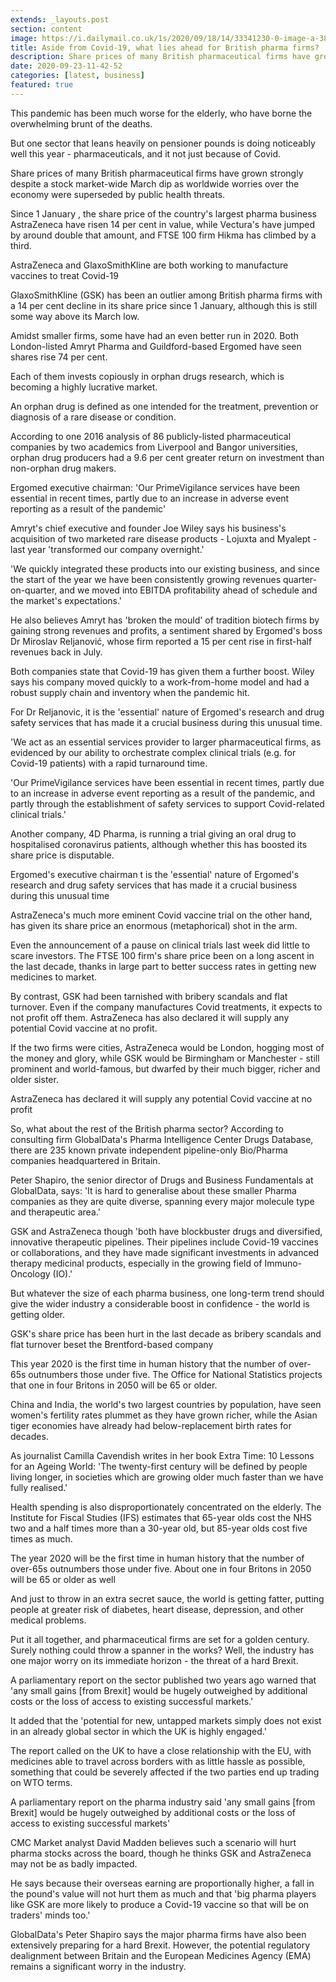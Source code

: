 ```yaml
---
extends: _layouts.post
section: content
image: https://i.dailymail.co.uk/1s/2020/09/18/14/33341230-0-image-a-38_1600434876169.jpg 
title: Aside from Covid-19, what lies ahead for British pharma firms? 
description: Share prices of many British pharmaceutical firms have grown enormously despite a stock market-wide March dip. 
date: 2020-09-23-11-42-52 
categories: [latest, business] 
featured: true 
--- 
```

This pandemic has been much worse for the elderly, who have borne the overwhelming brunt of the deaths. 

But one sector that leans heavily on pensioner pounds is doing noticeably well this year - pharmaceuticals, and it not just because of Covid.

Share prices of many British pharmaceutical firms have grown strongly despite a stock market-wide March dip as worldwide worries over the economy were superseded by public health threats.

Since 1 January , the share price of the country's largest pharma business AstraZeneca have risen 14 per cent in value, while Vectura's have jumped by around double that amount, and FTSE 100 firm Hikma has climbed by a third.

AstraZeneca and GlaxoSmithKline are both working to manufacture vaccines to treat Covid-19

 GlaxoSmithKline (GSK) has been an outlier among British pharma firms with a 14 per cent decline in its share price since 1 January, although this is still some way above its March low.

Amidst smaller firms, some have had an even better run in 2020. Both London-listed Amryt Pharma and Guildford-based Ergomed have seen shares rise 74 per cent.

Each of them invests copiously in orphan drugs research, which is becoming a highly lucrative market. 

An orphan drug is defined as one intended for the treatment, prevention or diagnosis of a rare disease or condition.

According to one 2016 analysis of 86 publicly-listed pharmaceutical companies by two academics from Liverpool and Bangor universities, orphan drug producers had a 9.6 per cent greater return on investment than non-orphan drug makers.

Ergomed executive chairman: 'Our PrimeVigilance services have been essential in recent times, partly due to an increase in adverse event reporting as a result of the pandemic'

Amryt's chief executive and founder Joe Wiley says his business's acquisition of two marketed rare disease products - Lojuxta and Myalept - last year 'transformed our company overnight.'

'We quickly integrated these products into our existing business, and since the start of the year we have been consistently growing revenues quarter-on-quarter, and we moved into EBITDA profitability ahead of schedule and the market's expectations.'

He also believes Amryt has 'broken the mould' of tradition biotech firms by gaining strong revenues and profits, a sentiment shared by Ergomed's boss Dr Miroslav Reljanović, whose firm reported a 15 per cent rise in first-half revenues back in July.

Both companies state that Covid-19 has given them a further boost. Wiley says his company moved quickly to a work-from-home model and had a robust supply chain and inventory when the pandemic hit.

For Dr Reljanovic, it is the 'essential' nature of Ergomed's research and drug safety services that has made it a crucial business during this unusual time.

'We act as an essential services provider to larger pharmaceutical firms, as evidenced by our ability to orchestrate complex clinical trials (e.g. for Covid-19 patients) with a rapid turnaround time.

'Our PrimeVigilance services have been essential in recent times, partly due to an increase in adverse event reporting as a result of the pandemic, and partly through the establishment of safety services to support Covid-related clinical trials.'

Another company, 4D Pharma, is running a trial giving an oral drug to hospitalised coronavirus patients, although whether this has boosted its share price is disputable.

Ergomed's executive chairman t is the 'essential' nature of Ergomed's research and drug safety services that has made it a crucial business during this unusual time

AstraZeneca's much more eminent Covid vaccine trial on the other hand, has given its share price an enormous (metaphorical) shot in the arm.

Even the announcement of a pause on clinical trials last week did little to scare investors. The FTSE 100 firm's share price been on a long ascent in the last decade, thanks in large part to better success rates in getting new medicines to market.

By contrast, GSK had been tarnished with bribery scandals and flat turnover. Even if the company manufactures Covid treatments, it expects to not profit off them. AstraZeneca has also declared it will supply any potential Covid vaccine at no profit.

If the two firms were cities, AstraZeneca would be London, hogging most of the money and glory, while GSK would be Birmingham or Manchester - still prominent and world-famous, but dwarfed by their much bigger, richer and older sister.

AstraZeneca has declared it will supply any potential Covid vaccine at no profit

So, what about the rest of the British pharma sector? According to consulting firm GlobalData's Pharma Intelligence Center Drugs Database, there are 235 known private independent pipeline-only Bio/Pharma companies headquartered in Britain.

Peter Shapiro, the senior director of Drugs and Business Fundamentals at GlobalData, says: 'It is hard to generalise about these smaller Pharma companies as they are quite diverse, spanning every major molecule type and therapeutic area.'

GSK and AstraZeneca though 'both have blockbuster drugs and diversified, innovative therapeutic pipelines. Their pipelines include Covid-19 vaccines or collaborations, and they have made significant investments in advanced therapy medicinal products, especially in the growing field of Immuno-Oncology (IO).'

But whatever the size of each pharma business, one long-term trend should give the wider industry a considerable boost in confidence - the world is getting older.

GSK's share price has been hurt in the last decade as bribery scandals and flat turnover beset the Brentford-based company

This year 2020 is the first time in human history that the number of over-65s outnumbers those under five. The Office for National Statistics projects that one in four Britons in 2050 will be 65 or older.

China and India, the world's two largest countries by population, have seen women's fertility rates plummet as they have grown richer, while the Asian tiger economies have already had below-replacement birth rates for decades.

As journalist Camilla Cavendish writes in her book Extra Time: 10 Lessons for an Ageing World: 'The twenty-first century will be defined by people living longer, in societies which are growing older much faster than we have fully realised.'

Health spending is also disproportionately concentrated on the elderly. The Institute for Fiscal Studies (IFS) estimates that 65-year olds cost the NHS two and a half times more than a 30-year old, but 85-year olds cost five times as much.

The year 2020 will be the first time in human history that the number of over-65s outnumbers those under five. About one in four Britons in 2050 will be 65 or older as well

And just to throw in an extra secret sauce, the world is getting fatter, putting people at greater risk of diabetes, heart disease, depression, and other medical problems.

Put it all together, and pharmaceutical firms are set for a golden century. Surely nothing could throw a spanner in the works? Well, the industry has one major worry on its immediate horizon - the threat of a hard Brexit.

A parliamentary report on the sector published two years ago warned that 'any small gains [from Brexit] would be hugely outweighed by additional costs or the loss of access to existing successful markets.'

It added that the 'potential for new, untapped markets simply does not exist in an already global sector in which the UK is highly engaged.'

The report called on the UK to have a close relationship with the EU, with medicines able to travel across borders with as little hassle as possible, something that could be severely affected if the two parties end up trading on WTO terms.

A parliamentary report on the pharma industry said 'any small gains [from Brexit] would be hugely outweighed by additional costs or the loss of access to existing successful markets'

CMC Market analyst David Madden believes such a scenario will hurt pharma stocks across the board, though he thinks GSK and AstraZeneca may not be as badly impacted.

He says because their overseas earning are proportionally higher, a fall in the pound's value will not hurt them as much and that 'big pharma players like GSK are more likely to produce a Covid-19 vaccine so that will be on traders' minds too.'

GlobalData's Peter Shapiro says the major pharma firms have also been extensively preparing for a hard Brexit. However, the potential regulatory dealignment between Britain and the European Medicines Agency (EMA) remains a significant worry in the industry.  

